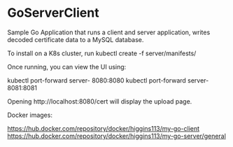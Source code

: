 # GoServerClient

Sample Go Application that runs a client and server application, writes decoded certificate data to a MySQL database.

To install on a K8s cluster, run kubectl create -f server/manifests/

Once running, you can view the UI using:

kubectl port-forward server-<xxx> 8080:8080
kubectl port-forward server-<xxx> 8081:8081

Opening http://localhost:8080/cert will display the upload page.

Docker images:

https://hub.docker.com/repository/docker/higgins113/my-go-client
https://hub.docker.com/repository/docker/higgins113/my-go-server/general
